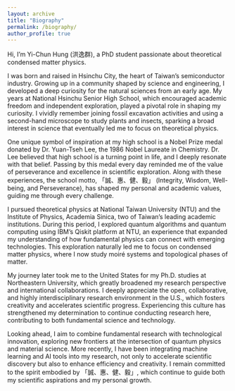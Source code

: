 ```yaml
---
layout: archive
title: "Biography"
permalink: /biography/
author_profile: true
---
```

<p style="text-align: justify;">

Hi, I’m Yi-Chun Hung (洪逸群), a PhD student passionate about theoretical condensed matter physics.

I was born and raised in Hsinchu City, the heart of Taiwan’s semiconductor industry. Growing up in a community shaped by science and engineering, I developed a deep curiosity for the natural sciences from an early age. My years at National Hsinchu Senior High School, which encouraged academic freedom and independent exploration, played a pivotal role in shaping my curiosity. I vividly remember joining fossil excavation activities and using a second-hand microscope to study plants and insects, sparking a broad interest in science that eventually led me to focus on theoretical physics.

One unique symbol of inspiration at my high school is a Nobel Prize medal donated by Dr. Yuan-Tseh Lee, the 1986 Nobel Laureate in Chemistry. Dr. Lee believed that high school is a turning point in life, and I deeply resonate with that belief. Passing by this medal every day reminded me of the value of perseverance and excellence in scientific exploration. Along with these experiences, the school motto, 「誠、惠、健、毅」 (Integrity, Wisdom, Well-being, and Perseverance), has shaped my personal and academic values, guiding me through every challenge.

I pursued theoretical physics at National Taiwan University (NTU) and the Institute of Physics, Academia Sinica, two of Taiwan’s leading academic institutions. During this period, I explored quantum algorithms and quantum computing using IBM’s Qiskit platform at NTU, an experience that expanded my understanding of how fundamental physics can connect with emerging technologies. This exploration naturally led me to focus on condensed matter physics, where I now study moiré systems and topological phases of matter.

My journey later took me to the United States for my Ph.D. studies at Northeastern University, which greatly broadened my research perspective and international collaborations. I deeply appreciate the open, collaborative, and highly interdisciplinary research environment in the U.S., which fosters creativity and accelerates scientific progress. Experiencing this culture has strengthened my determination to continue conducting research here, contributing to both fundamental science and technology. 

Looking ahead, I aim to combine fundamental research with technological innovation, exploring new frontiers at the intersection of quantum physics and material science. More recently, I have been integrating machine learning and AI tools into my research, not only to accelerate scientific discovery but also to enhance efficiency and creativity. I remain committed to the spirit embodied by 「誠、惠、健、毅」, which continue to guide both my scientific aspirations and my personal growth.

</p>
